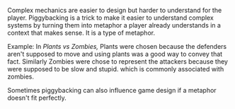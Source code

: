 Complex mechanics are easier to design but harder to understand for the player. Piggybacking is a trick to make it easier to understand complex systems by turning them into metaphor a player already understands in a context that makes sense. It is a type of metaphor.

Example:
In _Plants vs Zombies,_ Plants were chosen because the defenders aren't supposed to move and using plants was a good way to convey that fact. Similarly Zombies were chose to represent the attackers because they were supposed to be slow and stupid. which is commonly associated with zombies.

Sometimes piggybacking can also influence game design if a metaphor doesn't fit perfectly.